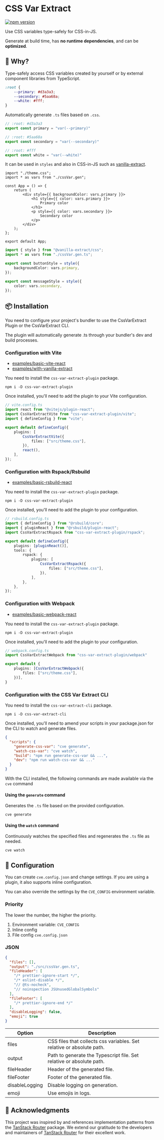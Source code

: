 # CSS Var Extract

[![npm version](https://badge.fury.io/js/css-var-extract.svg)](https://badge.fury.io/js/css-var-extract)

Use CSS variables type-safely for CSS-in-JS.

Generate at build time, has **no runtime dependencies**, and can be **optimized**.

## 🤔 Why?

Type-safely access CSS variables created by yourself or by external component libraries from TypeScript.

```css
:root {
    --primary: #d3a3a3;
    --secondary: #5aa68a;
    --white: #fff;
}
```

Automatically generate `.ts` files based on `.css`.

```ts
// :root: #d3a3a3
export const primary = "var(--primary)"

// :root: #5aa68a
export const secondary = "var(--secondary)"

// :root: #fff
export const white = "var(--white)"
```

It can be used in `styles` and also in CSS-in-JS such as [vanilla-extract](https://vanilla-extract.style).

```tsx
import "./theme.css";
import * as vars from "./cssVar.gen";

const App = () => {
    return (
        <div style={{ backgroundColor: vars.primary }}>
            <h1 style={{ color: vars.primary }}>
                Primary color
            </h1>
            <p style={{ color: vars.secondary }}>
                Secondary color
            </p>
        </div>
    );
};

export default App;
```

```ts
import { style } from "@vanilla-extract/css";
import * as vars from "./cssVar.gen.ts";

export const buttonStyle = style({
    backgroundColor: vars.primary,
});

export const messageStyle = style({
    color: vars.secondary,
});
```

## 📦 Installation

You need to configure your project's bundler to use the CssVarExtract Plugin or the CssVarExtract CLI.

The plugin will automatically generate .ts through your bundler's dev and build processes.

### Configuration with Vite

- [examples/basic-vite-react](examples/basic-vite-react)
- [examples/with-vanilla-extract](examples/with-vanilla-extract)

You need to install the `css-var-extract-plugin` package.

```shell
npm i -D css-var-extract-plugin
```

Once installed, you'll need to add the plugin to your Vite configuration.

```ts
// vite.config.ts
import react from "@vitejs/plugin-react";
import CssVarExtractVite from "css-var-extract-plugin/vite";
import { defineConfig } from "vite";

export default defineConfig({
    plugins: [
        CssVarExtractVite({
            files: ["src/theme.css"],
        }),
        react(),
    ],
});
```

### Configuration with Rspack/Rsbuild

- [examples/basic-rsbuild-react](examples/basic-rsbuild-react)

You need to install the `css-var-extract-plugin` package.

```shell
npm i -D css-var-extract-plugin
```

Once installed, you'll need to add the plugin to your configuration.

```ts
// rsbuild.config.ts
import { defineConfig } from "@rsbuild/core";
import { pluginReact } from "@rsbuild/plugin-react";
import CssVarExtractRspack from "css-var-extract-plugin/rspack";

export default defineConfig({
    plugins: [pluginReact()],
    tools: {
        rspack: {
            plugins: [
                CssVarExtractRspack({
                    files: ["src/theme.css"],
                }),
            ],
        },
    },
});
```

### Configuration with Webpack

- [examples/basic-webpack-react](examples/basic-webpack-react)

You need to install the `css-var-extract-plugin` package.

```shell
npm i -D css-var-extract-plugin
```

Once installed, you'll need to add the plugin to your configuration.

```ts
// webpack.config.ts
import CssVarExtractWebpack from "css-var-extract-plugin/webpack"

export default {
    plugins: [CssVarExtractWebpack({
        files: ["src/theme.css"],
    })],
}
```

### Configuration with the CSS Var Extract CLI

You need to install the `css-var-extract-cli` package.

```shell
npm i -D css-var-extract-cli
```

Once installed, you'll need to amend your scripts in your package.json for the CLI to watch and generate files.

```json
{
  "scripts": {
    "generate-css-var": "cve generate",
    "watch-css-var": "cve watch",
    "build": "npm run generate-css-var && ...",
    "dev": "npm run watch-css-var && ..."
  }
}
```

With the CLI installed, the following commands are made available via the `cve` command

#### Using the `generate` command

Generates the `.ts` file based on the provided configuration.

```shell
cve generate
```

#### Using the `watch` command

Continuously watches the specified files and regenerates the `.ts` file as needed.

```shell
cve watch
```

## 🔧 Configuration

You can create `cve.config.json` and change settings.
If you are using a plugin, it also supports inline configuration.

You can also override the settings by the `CVE_CONFIG` environment variable.

### Priority

The lower the number, the higher the priority.

1. Environment variable: `CVE_CONFIG`
2. Inline config
3. File config `cve.config.json`

### JSON

```json
{
  "files": [],
  "output": "./src/cssVar.gen.ts",
  "fileHeader": [
    "/* prettier-ignore-start */",
    "/* eslint-disable */",
    "// @ts-nocheck",
    "// noinspection JSUnusedGlobalSymbols"
  ],
  "fileFooter": [
    "/* prettier-ignore-end */"
  ],
  "disableLogging": false,
  "emoji": true
}
```

| Option         | Description                                                           |
|----------------|-----------------------------------------------------------------------|
| files          | CSS files that collects css variables. Set relative or absolute path. |
| output         | Path to generate the Typescript file. Set relative or absolute path.  |
| fileHeader     | Header of the generated file.                                         |
| fileFooter     | Footer of the generated file.                                         |
| disableLogging | Disable logging on generation.                                        |
| emoji          | Use emojis in logs.                                                   |


## 👏 Acknowledgments

This project was inspired by and references implementation patterns from the [TanStack Router](https://tanstack.com/router) package.
We extend our gratitude to the developers and maintainers of [TanStack Router](https://tanstack.com/router) for their excellent work.

